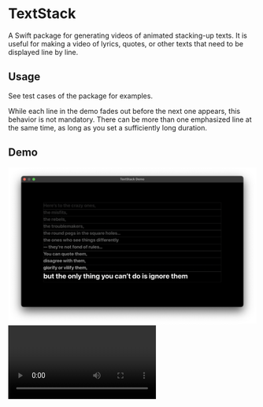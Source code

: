 # TextStack

A Swift package for generating videos of animated stacking-up texts. It is useful for making a video of lyrics, quotes, or other texts that need to be displayed line by line.

## Usage

See test cases of the package for examples.

While each line in the demo fades out before the next one appears, this behavior is not mandatory. There can be more than one emphasized line at the same time, as long as you set a sufficiently long duration.

## Demo

<img src=".assets/demo.png" width="1072">
<video src=".assets/demo.mov"/>

The frames of lines are drawn for debugging.
